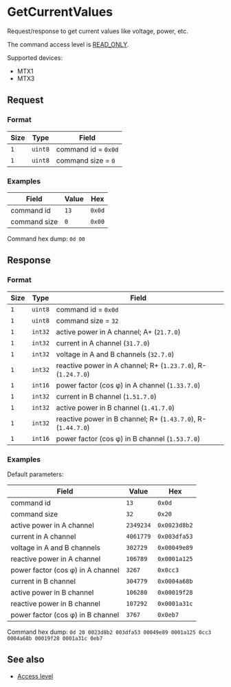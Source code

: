 # GetCurrentValues

Request/response to get current values like voltage, power, etc.

The command access level is [READ_ONLY](../basics.md#command-access-level).

Supported devices:
- MTX1
- MTX3


## Request

### Format

| Size | Type    | Field               |
| ---- | ------- | ------------------- |
| `1`  | `uint8` | command id = `0x0d` |
| `1`  | `uint8` | command size = `0`  |

### Examples

| Field        | Value | Hex    |
| ------------ | ----- | ------ |
| command id   | `13`  | `0x0d` |
| command size | `0`   | `0x00` |

Command hex dump: `0d 00`


## Response

### Format

| Size | Type    | Field                                                         |
| ---- | ------- | ------------------------------------------------------------- |
| `1`  | `uint8` | command id = `0x0d`                                           |
| `1`  | `uint8` | command size = `32`                                           |
| `1`  | `int32` | active power in A channel; A+ (`21.7.0`)                      |
| `1`  | `int32` | current in A channel (`31.7.0`)                               |
| `1`  | `int32` | voltage in A and B channels (`32.7.0`)                        |
| `1`  | `int32` | reactive power in A channel; R+ (`1.23.7.0`), R- (`1.24.7.0`) |
| `1`  | `int16` | power factor (cos φ) in A channel (`1.33.7.0`)                |
| `1`  | `int32` | current in B channel (`1.51.7.0`)                             |
| `1`  | `int32` | active power in B channel (`1.41.7.0`)                        |
| `1`  | `int32` | reactive power in B channel; R+ (`1.43.7.0`), R- (`1.44.7.0`) |
| `1`  | `int16` | power factor (cos φ) in B channel (`1.53.7.0`)                |

### Examples

Default parameters:

| Field                              | Value     | Hex          |
| ---------------------------------- | --------- | ------------ |
| command id                         | `13`      | `0x0d`       |
| command size                       | `32`      | `0x20`       |
| active power in A channel          | `2349234` | `0x0023d8b2` |
| current in A channel               | `4061779` | `0x003dfa53` |
| voltage in A and B channels        | `302729`  | `0x00049e89` |
| reactive power in A channel        | `106789`  | `0x0001a125` |
| power factor (cos φ) in  A channel | `3267`    | `0x0cc3`     |
| current in B channel               | `304779`  | `0x0004a68b` |
| active power in B channel          | `106280`  | `0x00019f28` |
| reactive power in B channel        | `107292`  | `0x0001a31c` |
| power factor (cos φ) in B channel  | `3767`    | `0x0eb7`     |

Command hex dump: `0d 20 0023d8b2 003dfa53 00049e89 0001a125 0cc3 0004a68b 00019f28 0001a31c 0eb7`


## See also

* [Access level](../basics.md#command-access-level)
